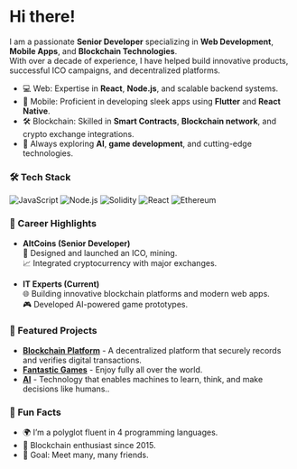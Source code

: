 # Hi there! 

I am a passionate **Senior Developer** specializing in **Web Development**, **Mobile Apps**, and **Blockchain Technologies**.  
With over a decade of experience, I have helped build innovative products, successful ICO campaigns, and decentralized platforms.

- 💻 Web: Expertise in **React**, **Node.js**, and scalable backend systems.  
- 📱 Mobile: Proficient in developing sleek apps using **Flutter** and **React Native**.  
- 🛠️ Blockchain: Skilled in **Smart Contracts**, **Blockchain network**, and crypto exchange integrations.  
- 🌟 Always exploring **AI**, **game development**, and cutting-edge technologies.

### 🛠️ Tech Stack  
![JavaScript](https://img.shields.io/badge/-JavaScript-F7DF1E?logo=javascript&logoColor=black&style=flat-square)
![Node.js](https://img.shields.io/badge/-Node.js-339933?logo=node.js&logoColor=white&style=flat-square)
![Solidity](https://img.shields.io/badge/-Solidity-363636?logo=solidity&logoColor=white&style=flat-square)
![React](https://img.shields.io/badge/-React-61DAFB?logo=react&logoColor=black&style=flat-square)
![Ethereum](https://img.shields.io/badge/-Ethereum-3C3C3D?logo=ethereum&logoColor=white&style=flat-square)

### 💼 Career Highlights  
- **AltCoins (Senior Developer)**  
  🚀 Designed and launched an ICO, mining.  
  📈 Integrated cryptocurrency with major exchanges.

- **IT Experts (Current)**  
  🌐 Building innovative blockchain platforms and modern web apps.  
  🎮 Developed AI-powered game prototypes.  

### 🌟 Featured Projects  
- [**Blockchain Platform**](#) - A decentralized platform that securely records and verifies digital transactions.
- [**Fantastic Games**](#) - Enjoy fully all over the world.  
- [**AI**](#) -  Technology that enables machines to learn, think, and make decisions like humans..  

### 🌱 Fun Facts  
- 🌍 I’m a polyglot fluent in 4 programming languages.  
- 🔐 Blockchain enthusiast since 2015.  
- 🎯 Goal: Meet many, many friends.

